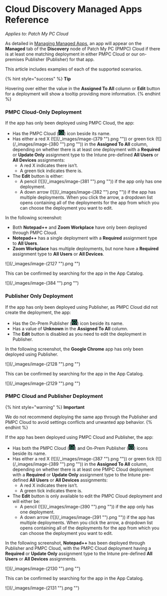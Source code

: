 # Cloud Discovery Managed Apps Reference

_Applies to: Patch My PC Cloud_

As detailed in [Managing Managed Apps](manage-cloud-managed-apps.md), an app will appear on the **Managed** tab of the **Discovery** node of Patch My PC (PMPC) Cloud if there is at least one matching deployment in either PMPC Cloud or our on-premises Publisher (Publisher) for that app.

This article includes examples of each of the supported scenarios.

{% hint style="success" %}
**Tip**

Hovering over either the value in the **Assigned To All** column or **Edit** button for a deployment will show a tooltip providing more information.
{% endhint %}

### PMPC Cloud-Only Deployment

If the app has only been deployed using PMPC Cloud, the app:

* Has the PMPC Cloud (![](<../../.gitbook/assets/image (2124).png>)) icon beside its name.
* Has either a red X (![](/_images/image-(379 "").png "")) or green tick (![](/_images/image-(380 "").png "")) in the **Assigned To All** column, depending on whether there is at least one deployment with a **Required** or **Update Only** assignment type to the Intune pre-defined **All Users** or **All Devices** assignments:
  * A red X indicates there isn’t.
  * A green tick indicates there is.
* The **Edit** button is either:
  * A pencil (![](/_images/image-(381 "").png "")) if the app only has one deployment.
  * A down arrow (![](/_images/image-(382 "").png "")) if the app has multiple deployments. When you click the arrow, a dropdown list opens containing all of the deployments for the app from which you can choose the deployment you want to edit.

In the following screenshot:

* Both **Notepad++** and **Zoom Workplace** have only been deployed through PMPC Cloud.
* **Notepad++** has a single deployment with a **Required** assignment type to **All Users**.
* **Zoom Workplace** has multiple deployments, but none have a **Required** assignment type to **All Users** or **All Devices**.

![](/_images/image-(2127 "").png "")

This can be confirmed by searching for the app in the App Catalog.

![](/_images/image-(384 "").png "")

### Publisher Only Deployment

If the app has only been deployed using Publisher, as PMPC Cloud did not create the deployment, the app:

* Has the On-Prem Publisher (![](<../../.gitbook/assets/image (2125).png>)) icon beside its name.
* Has a value of **Unknown** in the **Assigned To All** column.
* The **Edit** button is disabled as you need to edit the deployment in Publisher.

In the following screenshot, the **Google Chrome** app has only been deployed using Publisher.

![](/_images/image-(2128 "").png "")

This can be confirmed by searching for the app in the App Catalog.

![](/_images/image-(2129 "").png "")

### PMPC Cloud and Publisher Deployment

{% hint style="warning" %}
**Important**

We do not recommend deploying the same app through the Publisher and PMPC Cloud to avoid settings conflicts and unwanted app behavior.
{% endhint %}

If the app has been deployed using PMPC Cloud and Publisher, the app:

* Has both the PMPC Cloud (![](<../../.gitbook/assets/image (2124).png>)) and On-Prem Publisher (![](<../../.gitbook/assets/image (2125).png>)) icons beside its name.
* Has either a red X (![](/_images/image-(387 "").png "")) or green tick (![](/_images/image-(389 "").png "")) in the **Assigned To All** column, depending on whether there is at least one PMPC Cloud deployment with a **Required** or **Update Only** assignment type to the Intune pre-defined **All Users** or **All Devices** assignments:
  * A red X indicates there isn’t.
  * A green tick indicates there is.
* The **Edit** button is only available to edit the PMPC Cloud deployment and will either be:
  * &#x20;A pencil (![](/_images/image-(390 "").png "")) if the app only has one deployment.
  * A down arrow (![](/_images/image-(391 "").png "")) if the app has multiple deployments. When you click the arrow, a dropdown list opens containing all of the deployments for the app from which you can choose the deployment you want to edit.

In the following screenshot, **Notepad++** has been deployed through Publisher and PMPC Cloud, with the PMPC Cloud deployment having a **Required** or **Update Only** assignment type to the Intune pre-defined **All Users** or **All Devices** assignments.

![](/_images/image-(2130 "").png "")

This can be confirmed by searching for the app in the App Catalog.

![](/_images/image-(2131 "").png "")
